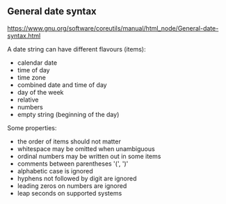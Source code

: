 <!--
For the full copyright and license information, please view the LICENSE
file that was distributed with this source code.
-->

## General date syntax
https://www.gnu.org/software/coreutils/manual/html_node/General-date-syntax.html

A date string can have different flavours (items):
- calendar date
- time of day
- time zone
- combined date and time of day
- day of the week
- relative
- numbers
- empty string (beginning of the day)

Some properties:
- the order of items should not matter
- whitespace may be omitted when unambiguous
- ordinal numbers may be written out in some items
- comments between parentheses '(', ')'
- alphabetic case is ignored
- hyphens not followed by digit are ignored
- leading zeros on numbers are ignored
- leap seconds on supported systems
